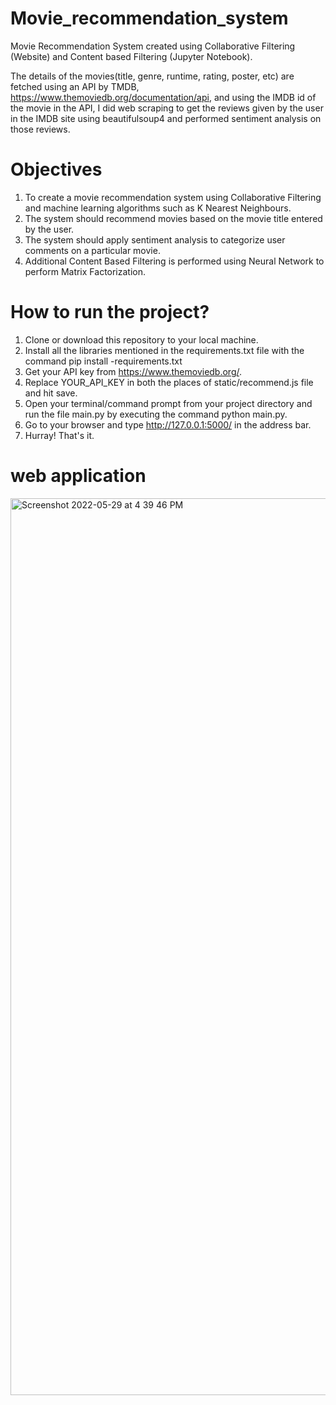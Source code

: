 # Movie_recommendation_system

Movie Recommendation System created using Collaborative Filtering (Website) and Content based Filtering (Jupyter Notebook).

The details of the movies(title, genre, runtime, rating, poster, etc) are fetched using an API by TMDB, https://www.themoviedb.org/documentation/api, and using the IMDB id of the movie in the API, I did web scraping to get the reviews given by the user in the IMDB site using beautifulsoup4 and performed sentiment analysis on those reviews.

# Objectives
1. To create a movie recommendation system using Collaborative Filtering and machine learning algorithms such as K Nearest Neighbours.
2. The system should recommend movies based on the movie title entered by the user.
3. The system should apply sentiment analysis to categorize user comments on a particular movie.
4. Additional Content Based Filtering is performed using Neural Network to perform Matrix Factorization.

# How to run the project?

1. Clone or download this repository to your local machine.
2. Install all the libraries mentioned in the requirements.txt file with the command pip install -requirements.txt
3. Get your API key from https://www.themoviedb.org/.
4. Replace YOUR_API_KEY in both the places of static/recommend.js file and hit save.
5. Open your terminal/command prompt from your project directory and run the file main.py by executing the command python main.py.
6. Go to your browser and type http://127.0.0.1:5000/ in the address bar.
7. Hurray! That's it.

# web application
<img width="1435" alt="Screenshot 2022-05-29 at 4 39 46 PM" src="https://user-images.githubusercontent.com/77954391/170864984-7d6582c0-bca6-4b72-87a1-8e5ac519200b.png">
